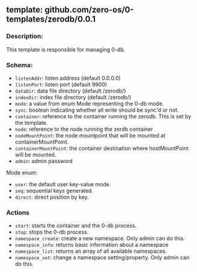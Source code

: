 ## template: github.com/zero-os/0-templates/zerodb/0.0.1

### Description:
This template is responsible for managing 0-db.

### Schema:

- `listenAddr`: listen address (default 0.0.0.0)
- `listenPort`: listen port (default 9900)
- `dataDir`: data file directory (default /zerodb/)
- `indexDir`: index file directory (default /zerodb/)
- `mode`: a value from enum Mode representing the 0-db mode.
- `sync`: boolean indicating whether all write should be sync'd or not.
- `container`: reference to the container running the zerodb. This is set by the template.
- `node`: reference to the node running the zerdb container
- `nodeMountPoint`: the node mountpoint that will be mounted at containerMountPoint.
- `containerMountPoint`: the container destination where hostMountPoint will be mounted.
- `admin`: admin password


Mode enum:
- `user`: the default user key-value mode.
- `seq`: sequential keys generated.
- `direct`: direct position by key.


### Actions
- `start`: starts the container and the 0-db process. 
- `stop`: stops the 0-db process.
- `namespace_create`: create a new namespace. Only admin can do this.
- `namespace_info`: returns basic information about a namespace
- `namespace_list`: returns an array of all available namespaces.
- `namespace_set`: change a namespace setting/property. Only admin can do this.
